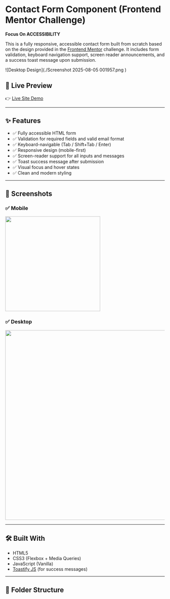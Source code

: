 # Contact Form Component (Frontend Mentor Challenge)

**Focus On ACCESSIBILITY**

This is a fully responsive, accessible contact form built from scratch based on the design provided in the [Frontend Mentor](https://www.frontendmentor.io) challenge. It includes form validation, keyboard navigation support, screen reader announcements, and a success toast message upon submission.


![Desktop Design](./Screenshot 2025-08-05 001957.png
)

## 🚀 Live Preview

👉 [Live Site Demo](https://accessible-contact-form7.netlify.app/)

---

## ✨ Features

- ✅ Fully accessible HTML form
- ✅ Validation for required fields and valid email format
- ✅ Keyboard-navigable (Tab / Shift+Tab / Enter)
- ✅ Responsive design (mobile-first)
- ✅ Screen-reader support for all inputs and messages
- ✅ Toast success message after submission
- ✅ Visual focus and hover states
- ✅ Clean and modern styling

---

## 📸 Screenshots

### ✅ Mobile
<img src="./mobile-design.jpg" width="300" />

### ✅ Desktop
<img src="./desktop-design.jpg" width="600" />

---

## 🛠️ Built With

- HTML5
- CSS3 (Flexbox + Media Queries)
- JavaScript (Vanilla)
- [Toastify JS](https://apvarun.github.io/toastify-js/) (for success messages)

---

## 📂 Folder Structure

